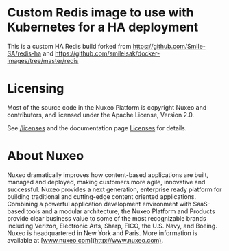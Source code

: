 # Custom Redis image to use with Kubernetes for a HA deployment

This is a custom HA Redis build forked from https://github.com/Smile-SA/redis-ha and https://github.com/smileisak/docker-images/tree/master/redis


# Licensing

Most of the source code in the Nuxeo Platform is copyright Nuxeo and
contributors, and licensed under the Apache License, Version 2.0.

See [/licenses](/licenses) and the documentation page [Licenses](http://doc.nuxeo.com/x/gIK7) for details.

# About Nuxeo

Nuxeo dramatically improves how content-based applications are built, managed and deployed, making customers more agile, innovative and successful. Nuxeo provides a next generation, enterprise ready platform for building traditional and cutting-edge content oriented applications. Combining a powerful application development environment with SaaS-based tools and a modular architecture, the Nuxeo Platform and Products provide clear business value to some of the most recognizable brands including Verizon, Electronic Arts, Sharp, FICO, the U.S. Navy, and Boeing. Nuxeo is headquartered in New York and Paris. More information is available at [www.nuxeo.com](http://www.nuxeo.com).
